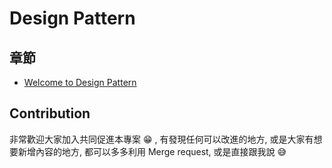 # Design Pattern

## 章節

- [Welcome to Design Pattern](welcome_strategy.md)

## Contribution

非常歡迎大家加入共同促進本專案 :grin: , 有發現任何可以改進的地方, 或是大家有想要新增內容的地方, 都可以多多利用 Merge request, 或是直接跟我說 :sweat_smile: